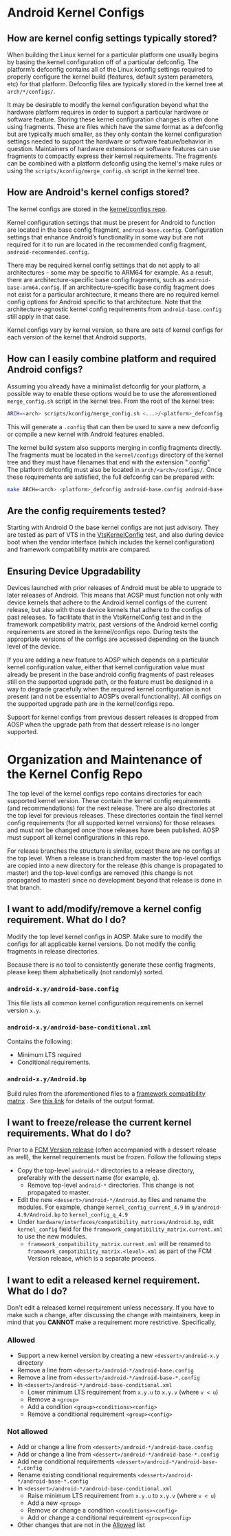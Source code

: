 # Android Kernel Configs

## How are kernel config settings typically stored?

When building the Linux kernel for a particular platform one usually begins by
basing the kernel configuration off of a particular defconfig. The platform’s
defconfig contains all of the Linux kconfig settings required to properly
configure the kernel build (features, default system parameters, etc) for that
platform. Defconfig files are typically stored in the kernel tree at
`arch/*/configs/`.

It may be desirable to modify the kernel configuration beyond what the hardware
platform requires in order to support a particular hardware or software
feature. Storing these kernel configuration changes is often done using
fragments. These are files which have the same format as a defconfig but are
typically much smaller, as they only contain the kernel configuration settings
needed to support the hardware or software feature/behavior in question.
Maintainers of hardware extensions or software features can use fragments to
compactly express their kernel requirements. The fragments can be combined
with a platform defconfig using the kernel's make rules or using the
`scripts/kconfig/merge_config.sh` script in the kernel tree.

## How are Android's kernel configs stored?

The kernel configs are stored in the [kernel/configs repo](https://android.googlesource.com/kernel/configs/).

Kernel configuration settings that must be present for Android to function are
located in the base config fragment, `android-base.config`. Configuration settings
that enhance Android’s functionality in some way but are not required for it to
run are located in the recommended config fragment, `android-recommended.config`.

There may be required kernel config settings that do not apply to all
architectures - some may be specific to ARM64 for example. As a result, there
are architecture-specific base config fragments, such as
`android-base-arm64.config`. If an architecture-specific base config fragment does
not exist for a particular architecture, it means there are no required kernel
config options for Android specific to that architecture. Note that the
architecture-agnostic kernel config requirements from `android-base.config` still
apply in that case.

Kernel configs vary by kernel version, so there are sets of kernel configs for
each version of the kernel that Android supports.

## How can I easily combine platform and required Android configs?

Assuming you already have a minimalist defconfig for your platform, a possible
way to enable these options would be to use the aforementioned
`merge_config.sh` script in the kernel tree. From the root of the kernel tree:

```sh
ARCH=<arch> scripts/kconfig/merge_config.sh <...>/<platform>_defconfig <...>/android-base.config <...>/android-base-<arch>.config <...>/android-recommended.config
```

This will generate a `.config` that can then be used to save a new defconfig or
compile a new kernel with Android features enabled.

The kernel build system also supports merging in config fragments directly. The
fragments must be located in the `kernel/configs` directory of the kernel tree
and they must have filenames that end with the extension ".config". The
platform defconfig must also be located in `arch/<arch>/configs/`. Once these
requirements are satisfied, the full defconfig can be prepared with:

```sh
make ARCH=<arch> <platform>_defconfig android-base.config android-base-<arch>.config android-recommended.config
```

## Are the config requirements tested?

Starting with Android O the base kernel configs are not just advisory. They
are tested as part of VTS in the
[VtsKernelConfig](https://android.googlesource.com/platform/test/vts-testcase/kernel/+/master/config/VtsKernelConfigTest.py)
test, and also during device boot when the vendor interface (which includes the
kernel configuration) and framework compatibility matrix are compared.

## Ensuring Device Upgradability

Devices launched with prior releases of Android must be able to upgrade to
later releases of Android. This means that AOSP must function not only with
device kernels that adhere to the Android kernel configs of the current
release, but also with those device kernels that adhere to the configs of past
releases. To facilitate that in the VtsKernelConfig test and in the framework
compatibility matrix, past versions of the Android kernel config requirements
are stored in the kernel/configs repo. During tests the appropriate versions
of the configs are accessed depending on the launch level of the device.

If you are adding a new feature to AOSP which depends on a particular kernel
configuration value, either that kernel configuration value must already be
present in the base android config fragments of past releases still on the
supported upgrade path, or the feature must be designed in a way to degrade
gracefully when the required kernel configuration is not present (and not be
essential to AOSP’s overall functionality). All configs on the supported
upgrade path are in the kernel/configs repo.

Support for kernel configs from previous dessert releases is dropped from AOSP
when the upgrade path from that dessert release is no longer supported.

# Organization and Maintenance of the Kernel Config Repo

The top level of the kernel configs repo contains directories for each
supported kernel version. These contain the kernel config requirements (and
recommendations) for the next release. There are also directories at
the top level for previous releases. These directories contain the
final kernel config requirements (for all supported kernel versions) for those
releases and must not be changed once those releases have been
published. AOSP must support all kernel configurations in this repo.

For release branches the structure is similar, except there are no configs at
the top level. When a release is branched from master the top-level configs are
copied into a new directory for the release (this change is propagated to
master) and the top-level configs are removed (this change is not propagated to
master) since no development beyond that release is done in that branch.

## I want to add/modify/remove a kernel config requirement. What do I do?

Modify the top level kernel configs in AOSP. Make sure to modify the configs
for all applicable kernel versions. Do not modify the config fragments in
release directories.

Because there is no tool to consistently generate these config fragments,
please keep them alphabetically (not randomly) sorted.

### `android-x.y/android-base.config`

This file lists all common kernel configuration requirements on kernel version
`x.y`.

### `android-x.y/android-base-conditional.xml`

Contains the following:

* Minimum LTS required
* Conditional requirements.

### `android-x.y/Android.bp`

Build rules from the aforementioned files to a
[framework compatibility matrix](https://source.android.com/devices/architecture/vintf/comp-matrices)
. See
[this link](https://source.android.com/devices/architecture/vintf/match-rules#kernel)
for details of the output format.

## I want to freeze/release the current kernel requirements. What do I do?

Prior to a [FCM Version release](https://source.android.com/devices/architecture/vintf/fcm#new-fcm-versions)
(often accompanied with a dessert release as well), the kernel requirements must
be frozen. Follow the following steps

* Copy the top-level `android-*` directories to a release directory, preferably
  with the dessert name (for example, `q`).
  * Remove top-level `android-*` directories. This change is not propagated to
    master.
* Edit the new `<dessert>/android-*/Android.bp` files and rename the modules.
  For example, change `kernel_config_current_4.9` in `q/android-4.9/Android.bp`
  to `kernel_config_q_4.9`
* Under `hardware/interfaces/compatibility_matrices/Android.bp`, edit
  `kernel_config` field for the `framework_compatibility_matrix.current.xml`
  to use the new modules.
  * `framework_compatibility_matrix.current.xml` will be renamed to
    `framework_compatibility_matrix.<level>.xml` as part of the FCM Version
    release, which is a separate process.

## I want to edit a released kernel requirement. What do I do?

Don't edit a released kernel requirement unless necessary. If you have to make
such a change, after discussing the change with maintainers, keep in mind that
you **CANNOT** make a requirement more restrictive. Specifically,

### Allowed
* Support a new kernel version by creating a new `<dessert>/android-x.y`
  directory
* Remove a line from `<dessert>/android-*/android-base.config`
* Remove a line from `<dessert>/android-*/android-base-*.config`
* In `<dessert>/android-*/android-base-conditional.xml`
    * Lower minimum LTS requirement from `x.y.u` to `x.y.v` (where `v < u`)
    * Remove a `<group>`
    * Add a condition `<group><conditions><config>`
    * Remove a conditional requirement `<group><config>`

### Not allowed
* Add or change a line from `<dessert>/android-*/android-base.config`
* Add or change a line from `<dessert>/android-*/android-base-*.config`
* Add new conditional requirements `<dessert>/android-*/android-base-*.config`
* Rename existing conditional requirements `<dessert>/android-*/android-base-*.config`
* In `<dessert>/android-*/android-base-conditional.xml`
    * Raise minimum LTS requirement from `x.y.u` to `x.y.v` (where `v < u`)
    * Add a new `<group>`
    * Remove or change a condition `<conditions><config>`
    * Add or change a conditional requirement `<group><config>`
* Other changes that are not in the [Allowed](#allowed) list
